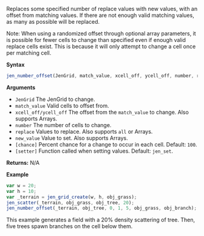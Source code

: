 Replaces some specified number of replace values with new values, with an offset from matching values. If there are not enough valid matching values, as many as possible will be replaced.

Note: When using a randomized offset through optional array parameters, it is possible for fewer cells to change than specified even if enough valid replace cells exist. This is because it will only attempt to change a cell once per matching cell.

**Syntax**
```js
jen_number_offset(JenGrid, match_value, xcell_off, ycell_off, number, replace, new_value, [chance], [setter]);
```

**Arguments**
- ``JenGrid`` The JenGrid to change.
- `match_value` Valid cells to offset from.
- ``xcell_off/ycell_off`` The offset from the `match_value` to change. Also supports Arrays.
- ``number`` The number of cells to change.
- ``replace`` Values to replace. Also supports ``all`` or Arrays.
- ``new_value`` Value to set. Also supports Arrays.
- `[chance]` Percent chance for a change to occur in each cell. Default: `100`.
- `[setter]` Function called when setting values. Default: ``jen_set``.

**Returns:** N/A

**Example**
```js
var w = 20;
var h = 10;
var _terrain = jen_grid_create(w, h, obj_grass);
jen_scatter(_terrain, obj_grass, obj_tree, 20);
jen_number_offset(_terrain, obj_tree, 0, 1, 5, obj_grass, obj_branch);
```

This example generates a field with a 20% density scattering of tree. Then, five trees spawn branches on the cell below them.